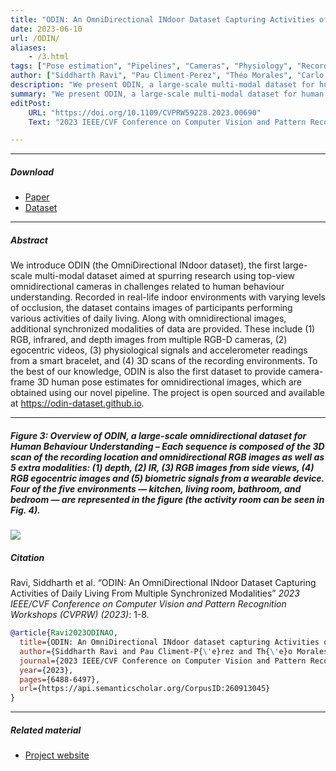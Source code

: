 ```yaml
---
title: "ODIN: An OmniDirectional INdoor Dataset Capturing Activities of Daily Living From Multiple Synchronized Modalities" 
date: 2023-06-10
url: /ODIN/
aliases: 
    - /3.html
tags: ["Pose estimation", "Pipelines", "Cameras", "Physiology", "Recording", "Pattern recognition"]
author: ["Siddharth Ravi", "Pau Climent-Perez", "Théo Morales", "Carlo Huesca-Spairani", "Kooshan Hashemifard", "Francisco Flórez-Revuelta"]
description: "We present ODIN, a large-scale multi-modal dataset for human behavior understanding using top-view omnidirectional cameras." 
summary: "We present ODIN, a large-scale multi-modal dataset for human behavior understanding using top-view omnidirectional cameras. It features real-life indoor scenarios with synchronized data like RGB, infrared, and depth images, egocentric videos, physiological signals, and 3D scans. Notably, ODIN offers camera-frame 3D human pose estimates for omnidirectional images, a first in the field." 
editPost:
    URL: "https://doi.org/10.1109/CVPRW59228.2023.00690"
    Text: "2023 IEEE/CVF Conference on Computer Vision and Pattern Recognition Workshops (CVPRW)"

---
```


---

##### Download

+ [Paper](/3.pdf)
+ [Dataset](https://odin-dataset.github.io)
<!--+ [Poster](/2p.pdf)-->

---

##### Abstract

We introduce ODIN (the OmniDirectional INdoor dataset), the first large-scale multi-modal dataset aimed at spurring research using top-view omnidirectional cameras in challenges related to human behaviour understanding. Recorded in real-life indoor environments with varying levels of occlusion, the dataset contains images of participants performing various activities of daily living. Along with omnidirectional images, additional synchronized modalities of data are provided. These include (1) RGB, infrared, and depth images from multiple RGB-D cameras, (2) egocentric videos, (3) physiological signals and accelerometer readings from a smart bracelet, and (4) 3D scans of the recording environments. To the best of our knowledge, ODIN is also the first dataset to provide camera-frame 3D human pose estimates for omnidirectional images, which are obtained using our novel pipeline. The project is open sourced and available at https://odin-dataset.github.io.

---

##### Figure 3: Overview of ODIN, a large-scale omnidirectional dataset for Human Behaviour Understanding – Each sequence is composed of the 3D scan of the recording location and omnidirectional RGB images as well as 5 extra modalities: (1) depth, (2) IR, (3) RGB images from side views, (4) RGB egocentric images and (5) biometric signals from a wearable device. Four of the five environments — kitchen, living room, bathroom, and bedroom — are represented in the figure (the activity room can be seen in Fig. 4).
![](/3.png)

##### Citation

Ravi, Siddharth et al. “ODIN: An OmniDirectional INdoor Dataset Capturing Activities of Daily Living From Multiple Synchronized Modalities” *2023 IEEE/CVF Conference on Computer Vision and Pattern Recognition Workshops (CVPRW) (2023)*: 1-8.

```BibTeX
@article{Ravi2023ODINAO,
  title={ODIN: An OmniDirectional INdoor dataset capturing Activities of Daily Living from multiple synchronized modalities},
  author={Siddharth Ravi and Pau Climent-P{\'e}rez and Th{\'e}o Morales and Carlo Huesca-Spairani and Kooshan Hashemifard and Francisco Fl{\'o}rez-Revuelta},
  journal={2023 IEEE/CVF Conference on Computer Vision and Pattern Recognition Workshops (CVPRW)},
  year={2023},
  pages={6488-6497},
  url={https://api.semanticscholar.org/CorpusID:260913045}
}
```
---

##### Related material

<!--+ [Presentation video](https://www.youtube.com/watch?v=YrR-pR9nDT0)-->
+ [Project website](https://odin-dataset.github.io)




